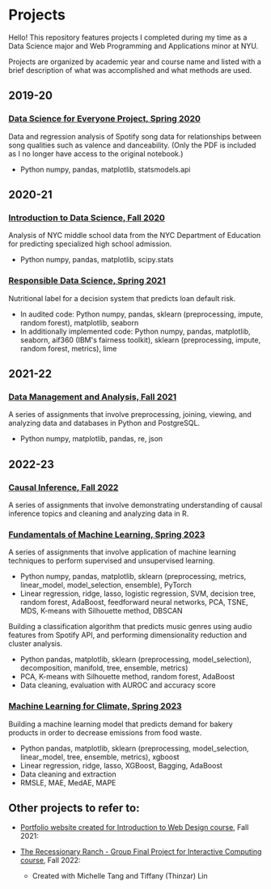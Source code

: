 # Projects
Hello! This repository features projects I completed during my time as a Data Science major and Web Programming and Applications minor at NYU.

Projects are organized by academic year and course name and listed with a brief description of what was accomplished and what methods are used.

## 2019-20
### [Data Science for Everyone Project, Spring 2020](<2019-20/Erin Choi DS4E Final Project.pdf>)
Data and regression analysis of Spotify song data for relationships between song qualities such as valence and danceability. (Only the PDF is included as I no longer have access to the original notebook.)
* Python numpy, pandas, matplotlib, statsmodels.api

## 2020-21
### [Introduction to Data Science, Fall 2020](<2020-21/introduction to data science>)
Analysis of NYC middle school data from the NYC Department of Education for predicting specialized high school admission.
* Python numpy, pandas, matplotlib, scipy.stats

### [Responsible Data Science, Spring 2021](<2020-21/responsible data science>)
Nutritional label for a decision system that predicts loan default risk. 
* In audited code: Python numpy, pandas, sklearn (preprocessing, impute, random forest), matplotlib, seaborn
* In additionally implemented code: Python numpy, pandas, matplotlib, seaborn, aif360 (IBM's fairness toolkit), sklearn (preprocessing, impute, random forest, metrics), lime

## 2021-22
### [Data Management and Analysis, Fall 2021](<2021-22/data management and analysis>)
A series of assignments that involve preprocessing, joining, viewing, and analyzing data and databases in Python and PostgreSQL.
* Python numpy, matplotlib, pandas, re, json

## 2022-23
### [Causal Inference, Fall 2022](<2022-23/causal inference>)
A series of assignments that involve demonstrating understanding of causal inference topics and cleaning and analyzing data in R.

### [Fundamentals of Machine Learning, Spring 2023](<2022-23/fundamentals of machine learning>)
A series of assignments that involve application of machine learning techniques to perform supervised and unsupervised learning.
* Python numpy, pandas, matplotlib, sklearn (preprocessing, metrics, linear_model, model_selection, ensemble), PyTorch
* Linear regression, ridge, lasso, logistic regression, SVM, decision tree, random forest, AdaBoost, feedforward neural networks, PCA, TSNE, MDS, K-means with Silhouette method, DBSCAN

Building a classification algorithm that predicts music genres using audio features from Spotify API, and performing dimensionality reduction and cluster analysis.
* Python pandas, matplotlib, sklearn (preprocessing, model_selection), decomposition, manifold, tree, ensemble, metrics)
* PCA, K-means with Silhouette method, random forest, AdaBoost
* Data cleaning, evaluation with AUROC and accuracy score

### [Machine Learning for Climate, Spring 2023](<2022-23/machine learning for climate>)
Building a machine learning model that predicts demand for bakery products in order to decrease emissions from food waste.
* Python pandas, matplotlib, sklearn (preprocessing, model_selection, linear_model, tree, ensemble, metrics), xgboost
* Linear regression, ridge, lasso, XGBoost, Bagging, AdaBoost
* Data cleaning and extraction
* RMSLE, MAE, MedAE, MAPE

## Other projects to refer to: 
* [Portfolio website created for Introduction to Web Design course](https://github.com/erinchoi2001/erinchoi2001.github.io), Fall 2021: 

* [The Recessionary Ranch - Group Final Project for Interactive Computing course](https://github.com/tangym27/recessionary-ranch), Fall 2022: 
  * Created with Michelle Tang and Tiffany (Thinzar) Lin
